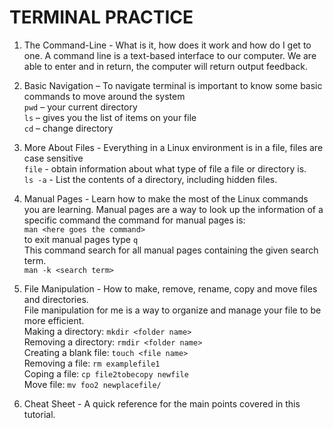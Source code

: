 # TERMINAL PRACTICE

1.	The Command-Line - What is it, how does it work and how do I get to one. A command line is a text-based interface to our computer. We are able to enter and in return, the computer will return output feedback.</br>
2.	Basic Navigation – To navigate terminal is important to know some basic commands to move around the system</br>
```pwd``` – your current directory</br>
```ls``` – gives you the list of items on your file</br>
```cd``` – change  directory</br>
3.	More About Files - Everything in a Linux environment is in a file, files are case sensitive</br>
```file``` - obtain information about what type of file a file or directory is.</br>
```ls -a``` - List the contents of a directory, including hidden files.</br>
4.	Manual Pages - Learn how to make the most of the Linux commands you are learning. Manual pages are a way to look up the information of a specific command the command for manual pages is:</br>
```man <here goes the command> ```</br>
to exit manual pages type ```q```</br>
This command search for all manual pages containing the given search term.</br>
```man -k <search term>```</br>

5.	File Manipulation - How to make, remove, rename, copy and move files and directories.</br>
File manipulation for me is a way to organize and manage your file to be more efficient.</br>
Making a directory: ```mkdir <folder name>```</br>
Removing a directory: ```rmdir <folder name>```</br>
Creating a blank file: ```touch <file name>```</br>
Removing a file: ```rm examplefile1```</br>
Coping a file: ```cp file2tobecopy newfile```</br>
Move file: ```mv foo2 newplacefile/```</br>


6.	Cheat Sheet - A quick reference for the main points covered in this tutorial.</br>
